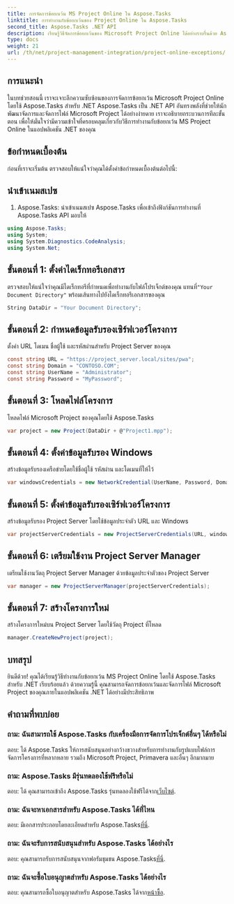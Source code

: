 ```yaml
---
title: การจัดการข้อยกเว้น MS Project Online ใน Aspose.Tasks
linktitle: การทำงานกับข้อยกเว้นของ Project Online ใน Aspose.Tasks
second_title: Aspose.Tasks .NET API
description: เรียนรู้วิธีจัดการข้อยกเว้นของ Microsoft Project Online ได้อย่างราบรื่นด้วย Aspose.Tasks สำหรับ .NET บทช่วยสอนทีละขั้นตอนเพื่อการจัดการโครงการที่มีประสิทธิภาพ
type: docs
weight: 21
url: /th/net/project-management-integration/project-online-exceptions/
---
```

## การแนะนำ
ในบทช่วยสอนนี้ เราจะเจาะลึกความซับซ้อนของการจัดการข้อยกเว้น Microsoft Project Online โดยใช้ Aspose.Tasks สำหรับ .NET Aspose.Tasks เป็น .NET API อันทรงพลังที่ช่วยให้นักพัฒนาจัดการและจัดการไฟล์ Microsoft Project ได้อย่างง่ายดาย เราจะอธิบายกระบวนการทีละขั้นตอน เพื่อให้มั่นใจว่ามีความเข้าใจที่ครอบคลุมเกี่ยวกับวิธีการทำงานกับข้อยกเว้น MS Project Online ในแอปพลิเคชัน .NET ของคุณ
## ข้อกำหนดเบื้องต้น
ก่อนที่เราจะเริ่มต้น ตรวจสอบให้แน่ใจว่าคุณได้ตั้งค่าข้อกำหนดเบื้องต้นต่อไปนี้:

## นำเข้าเนมสเปซ
1. Aspose.Tasks: นำเข้าเนมสเปซ Aspose.Tasks เพื่อเข้าถึงฟังก์ชันการทำงานที่ Aspose.Tasks API มอบให้
```csharp
using Aspose.Tasks;
using System;
using System.Diagnostics.CodeAnalysis;
using System.Net;

```

## ขั้นตอนที่ 1: ตั้งค่าไดเร็กทอรีเอกสาร
 ตรวจสอบให้แน่ใจว่าคุณมีไดเร็กทอรีที่กำหนดเพื่อทำงานกับไฟล์โปรเจ็กต์ของคุณ แทนที่`"Your Document Directory"` พร้อมเส้นทางไปยังไดเร็กทอรีเอกสารของคุณ
```csharp
String DataDir = "Your Document Directory";
```
## ขั้นตอนที่ 2: กำหนดข้อมูลรับรองเซิร์ฟเวอร์โครงการ
ตั้งค่า URL โดเมน ชื่อผู้ใช้ และรหัสผ่านสำหรับ Project Server ของคุณ
```csharp
const string URL = "https://project_server.local/sites/pwa";
const string Domain = "CONTOSO.COM";
const string UserName = "Administrator";
const string Password = "MyPassword";
```
## ขั้นตอนที่ 3: โหลดไฟล์โครงการ
โหลดไฟล์ Microsoft Project ของคุณโดยใช้ Aspose.Tasks
```csharp
var project = new Project(DataDir + @"Project1.mpp");
```
## ขั้นตอนที่ 4: ตั้งค่าข้อมูลรับรอง Windows
สร้างข้อมูลรับรองเครือข่ายโดยใช้ชื่อผู้ใช้ รหัสผ่าน และโดเมนที่ให้ไว้
```csharp
var windowsCredentials = new NetworkCredential(UserName, Password, Domain);
```
## ขั้นตอนที่ 5: ตั้งค่าข้อมูลรับรองเซิร์ฟเวอร์โครงการ
สร้างข้อมูลรับรอง Project Server โดยใช้ข้อมูลประจำตัว URL และ Windows
```csharp
var projectServerCredentials = new ProjectServerCredentials(URL, windowsCredentials);
```
## ขั้นตอนที่ 6: เตรียมใช้งาน Project Server Manager
เตรียมใช้งานวัตถุ Project Server Manager ด้วยข้อมูลประจำตัวของ Project Server
```csharp
var manager = new ProjectServerManager(projectServerCredentials);
```
## ขั้นตอนที่ 7: สร้างโครงการใหม่
สร้างโครงการใหม่บน Project Server โดยใช้วัตถุ Project ที่โหลด
```csharp
manager.CreateNewProject(project);
```

## บทสรุป
ยินดีด้วย! คุณได้เรียนรู้วิธีทำงานกับข้อยกเว้น MS Project Online โดยใช้ Aspose.Tasks สำหรับ .NET เรียบร้อยแล้ว ด้วยความรู้นี้ คุณสามารถจัดการข้อยกเว้นและจัดการไฟล์ Microsoft Project ของคุณภายในแอปพลิเคชัน .NET ได้อย่างมีประสิทธิภาพ
## คำถามที่พบบ่อย
### ถาม: ฉันสามารถใช้ Aspose.Tasks กับเครื่องมือการจัดการโปรเจ็กต์อื่นๆ ได้หรือไม่
ตอบ: ได้ Aspose.Tasks ให้การสนับสนุนอย่างกว้างขวางสำหรับการทำงานกับรูปแบบไฟล์การจัดการโครงการที่หลากหลาย รวมถึง Microsoft Project, Primavera และอื่นๆ อีกมากมาย
### ถาม: Aspose.Tasks มีรุ่นทดลองใช้ฟรีหรือไม่
 ตอบ: ได้ คุณสามารถเข้าถึง Aspose.Tasks รุ่นทดลองใช้ฟรีได้จาก[เว็บไซต์](https://releases.aspose.com/).
### ถาม: ฉันจะหาเอกสารสำหรับ Aspose.Tasks ได้ที่ไหน
 ตอบ: มีเอกสารประกอบโดยละเอียดสำหรับ Aspose.Tasks[ที่นี่](https://reference.aspose.com/tasks/net/).
### ถาม: ฉันจะรับการสนับสนุนสำหรับ Aspose.Tasks ได้อย่างไร
ตอบ: คุณสามารถรับการสนับสนุนจากฟอรัมชุมชน Aspose.Tasks[ที่นี่](https://forum.aspose.com/c/tasks/15).
### ถาม: ฉันจะซื้อใบอนุญาตสำหรับ Aspose.Tasks ได้อย่างไร
 ตอบ: คุณสามารถซื้อใบอนุญาตสำหรับ Aspose.Tasks ได้จาก[หน้าซื้อ](https://purchase.aspose.com/buy).